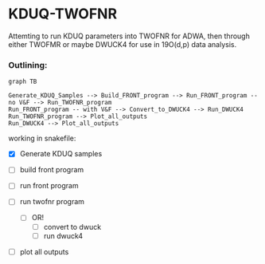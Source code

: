 # KDUQ-TWOFNR
Attemting to run KDUQ parameters into TWOFNR for ADWA, then through either TWOFMR or maybe DWUCK4 for use in 19O(d,p) data analysis. 


### Outlining:
```mermaid
graph TB

Generate_KDUQ_Samples --> Build_FRONT_program --> Run_FRONT_program -- no V&F --> Run_TWOFNR_program
Run_FRONT_program -- with V&F --> Convert_to_DWUCK4 --> Run_DWUCK4
Run_TWOFNR_program --> Plot_all_outputs
Run_DWUCK4 --> Plot_all_outputs

```

working in snakefile:
- [x] Generate KDUQ samples
- [ ] build front program
- [ ] run front program
- [ ] run twofnr program
	- [ ] OR!
		- [ ] convert to dwuck
		- [ ] run dwuck4
- [ ] plot all outputs



